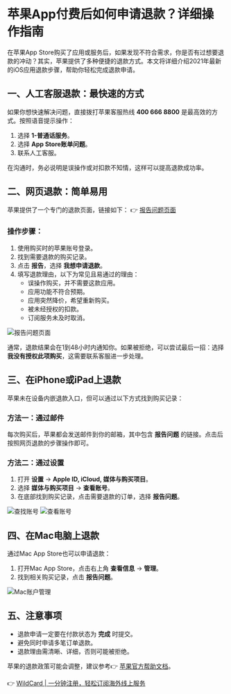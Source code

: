 # 苹果App付费后如何申请退款？详细操作指南

在苹果App Store购买了应用或服务后，如果发现不符合需求，你是否有过想要退款的冲动？其实，苹果提供了多种便捷的退款方式。本文将详细介绍2021年最新的iOS应用退款步骤，帮助你轻松完成退款申请。

## 一、人工客服退款：最快速的方式

如果你想快速解决问题，直接拨打苹果客服热线 **400 666 8800** 是最高效的方式。按照语音提示操作：
1. 选择 **1-普通话服务**。
2. 选择 **App Store账单问题**。
3. 联系人工客服。

在沟通时，务必说明是误操作或对扣款不知情，这样可以提高退款成功率。

## 二、网页退款：简单易用

苹果提供了一个专门的退款页面，链接如下：
👉 [报告问题页面](https://idmsa.apple.com/IDMSWebAuth/signin?appIdKey=20379f32034f8867d352666ff2904d2152d5ff6843ee2db5ab5df863c14b1aef&path=%2F__logged_in%2Freportaproblem.apple.com%2F%3Fs%3D6&authResult=FAILED&ref=zh.vidhub.okaapps.com)

### 操作步骤：
1. 使用购买时的苹果账号登录。
2. 找到需要退款的购买记录。
3. 点击 **报告**，选择 **我想申请退款**。
4. 填写退款理由，以下为常见且易通过的理由：
   - 误操作购买，并不需要这款应用。
   - 应用功能不符合预期。
   - 应用突然降价，希望重新购买。
   - 被未经授权的扣款。
   - 订阅服务未及时取消。

 ![报告问题页面](https://bbtdd.com/img/985708872964714.webp)

通常，退款结果会在1到48小时内通知你。如果被拒绝，可以尝试最后一招：选择 **我没有授权此项购买**，这需要联系客服进一步处理。

## 三、在iPhone或iPad上退款

苹果未在设备内嵌退款入口，但可以通过以下方式找到购买记录：

### 方法一：通过邮件
每次购买后，苹果都会发送邮件到你的邮箱，其中包含 **报告问题** 的链接。点击后按照网页退款的步骤操作即可。

### 方法二：通过设置
1. 打开 **设置** -> **Apple ID, iCloud, 媒体与购买项目**。
2. 选择 **媒体与购买项目** -> **查看账号**。
3. 在底部找到购买记录，点击需要退款的订单，选择 **报告问题**。

 ![查找账号](https://bbtdd.com/img/1714205920.webp)
 ![查看账号](https://bbtdd.com/img/4733588974713957.webp)

## 四、在Mac电脑上退款

通过Mac App Store也可以申请退款：
1. 打开Mac App Store，点击右上角 **查看信息** -> **管理**。
2. 找到相关购买记录，点击 **报告问题**。

 ![Mac账户管理](https://bbtdd.com/img/95023588.webp)

## 五、注意事项
- 退款申请一定要在付款状态为 **完成** 时提交。
- 避免同时申请多笔订单退款。
- 退款理由需清晰、详细，否则可能被拒绝。

苹果的退款政策可能会调整，建议参考👉 [苹果官方帮助文档](http://support.apple.com/zh-cn/118223?ref=zh.vidhub.okaapps.com)。

👉 [WildCard | 一分钟注册，轻松订阅海外线上服务](https://bbtdd.com/WildCard)